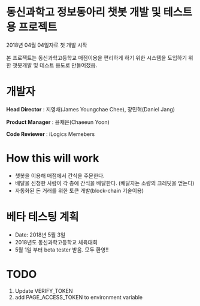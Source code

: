 # 동신과학고 정보동아리 챗봇 개발 및 테스트용 프로젝트
2018년 04월 04일자로 첫 개발 시작

본 프로젝트는 동신과학고등학교 매점이용을 편리하게 하기 위한 시스템을 도입하기 위한 챗봇개발 및 테스트 용도로 만들어졌음.

# 개발자
**Head Director** : 지영채(James Youngchae Chee), 장민혁(Daniel Jang)

**Product Manager** : 윤채은(Chaeeun Yoon)

**Code Reviewer** : iLogics Memebers

# How this will work
* 챗봇을 이용해 매점에서 간식을 주문한다.
* 배달을 신청한 사람이 각 층에 간식을 배달한다. (배달자는 소량의 크레딧을 얻는다)
* 자동화된 돈 거래를 위한 토큰 개발(block-chain 기술이용)

# 베타 테스팅 계획
* Date: 2018년 5월 3일
* 2018년도 동신과학고등학교 체육대회
* 5월 1일 부터 beta tester 받음. 모두 환영!!

# TODO
1) Update VERIFY_TOKEN
2) add PAGE_ACCESS_TOKEN to environment variable
